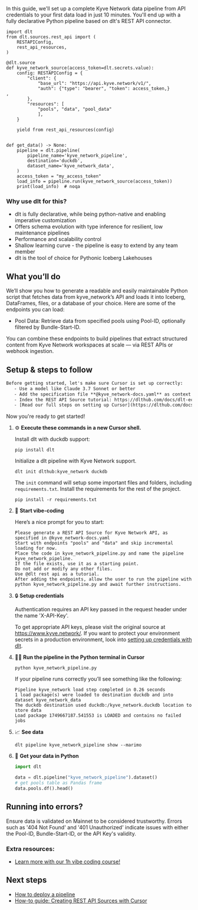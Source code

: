 In this guide, we'll set up a complete Kyve Network data pipeline from API credentials to your first data load in just 10 minutes. You'll end up with a fully declarative Python pipeline based on dlt's REST API connector.

```python-outcome
import dlt
from dlt.sources.rest_api import (
    RESTAPIConfig,
    rest_api_resources,
)

@dlt.source
def kyve_network_source(access_token=dlt.secrets.value):
    config: RESTAPIConfig = {
        "client": {
            "base_url": "https://api.kyve.network/v1/",
            "auth": {"type": "bearer", "token": access_token,}
,
        },
        "resources": [
            "pools", "data", "pool_data"
            ],
    }

    yield from rest_api_resources(config)


def get_data() -> None:
    pipeline = dlt.pipeline(
        pipeline_name='kyve_network_pipeline',
        destination='duckdb',
        dataset_name='kyve_network_data', 
    )
    access_token = "my_access_token"
    load_info = pipeline.run(kyve_network_source(access_token))
    print(load_info)  # noqa
```

### Why use dlt for this?

- dlt is fully declarative, while being python-native and enabling imperative customization
- Offers schema evolution with type inference for resilient, low maintenance pipelines
- Performance and scalability control
- Shallow learning curve - the pipeline is easy to extend by any team member
- dlt is the tool of choice for Pythonic Iceberg Lakehouses

## What you’ll do

We’ll show you how to generate a readable and easily maintainable Python script that fetches data from kyve_network’s API and loads it into Iceberg, DataFrames, files, or a database of your choice. Here are some of the endpoints you can load:

- Pool Data: Retrieve data from specified pools using Pool-ID, optionally filtered by Bundle-Start-ID.

You can combine these endpoints to build pipelines that extract structured content from Kyve Network workspaces at scale — via REST APIs or webhook ingestion.

## Setup & steps to follow

```default
Before getting started, let's make sure Cursor is set up correctly:
   - Use a model like Claude 3.7 Sonnet or better
   - Add the specification file **@kyve_network-docs.yaml** as context
   - Index the REST API Source tutorial: https://dlthub.com/docs/dlt-ecosystem/verified-sources/rest_api/ and add it to context as **@dlt rest api**
   - [Read our full steps on setting up Cursor](https://dlthub.com/docs/dlt-ecosystem/llm-tooling/cursor-restapi#23-configuring-cursor-with-documentation)
```

Now you're ready to get started! 

1. ⚙️ **Execute these commands in a new Cursor shell.**
    
    Install dlt with duckdb support:
    ```shell
    pip install dlt
    ```

    Initialize a dlt pipeline with Kyve Network support.
    ```shell
    dlt init dlthub:kyve_network duckdb
    ```

    The `init` command will setup some important files and folders, including `requirements.txt`. Install the requirements for the rest of the project.
    ```shell
    pip install -r requirements.txt
    ```
    
2. 🤠 **Start vibe-coding**
    
    Here’s a nice prompt for you to start: 
    
    ```prompt
    Please generate a REST API Source for Kyve Network API, as specified in @kyve_network-docs.yaml 
    Start with endpoints "pools" and "data" and skip incremental loading for now. 
    Place the code in kyve_network_pipeline.py and name the pipeline kyve_network_pipeline. 
    If the file exists, use it as a starting point. 
    Do not add or modify any other files. 
    Use @dlt rest api as a tutorial. 
    After adding the endpoints, allow the user to run the pipeline with python kyve_network_pipeline.py and await further instructions.
    ```

    
3. 🔒 **Setup credentials** 
    
    Authentication requires an API key passed in the request header under the name 'X-API-Key'.
    
    To get appropriate API keys, please visit the original source at https://www.kyve.network/.
    If you want to protect your environment secrets in a production environment, look into [setting up credentials with dlt](https://dlthub.com/docs/walkthroughs/add_credentials).
    
4. 🏃‍♀️ **Run the pipeline in the Python terminal in Cursor**
    
    ```shell
    python kyve_network_pipeline.py
    ```
    
    If your pipeline runs correctly you’ll see something like the following:
    
    ```shell
    Pipeline kyve_network load step completed in 0.26 seconds
    1 load package(s) were loaded to destination duckdb and into dataset kyve_network_data
    The duckdb destination used duckdb:/kyve_network.duckdb location to store data
    Load package 1749667187.541553 is LOADED and contains no failed jobs
    ```
    
5. 📈 **See data**
    
    ```shell
    dlt pipeline kyve_network_pipeline show --marimo
    ```
    
6. 🐍 **Get your data in Python**
    
    ```python
    import dlt

   data = dlt.pipeline("kyve_network_pipeline").dataset()
   # get pools table as Pandas frame
   data.pools.df().head()
    ```

## Running into errors?

Ensure data is validated on Mainnet to be considered trustworthy. Errors such as '404 Not Found' and '401 Unauthorized' indicate issues with either the Pool-ID, Bundle-Start-ID, or the API Key's validity.

### Extra resources:

- [Learn more with our 1h vibe coding course!](https://www.youtube.com/watch?v=GGid70rnJuM)

## Next steps

- [How to deploy a pipeline](https://dlthub.com/docs/walkthroughs/deploy-a-pipeline)
- [How-to guide: Creating REST API Sources with Cursor](https://dlthub.com/docs/dlt-ecosystem/llm-tooling/cursor-restapi)